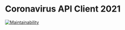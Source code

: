# Coronavirus API Client 2021


[![Maintainability](https://api.codeclimate.com/v1/badges/c9959e76268633c1abe1/maintainability)](https://codeclimate.com/github/DmitrijEgorow/Coronavirus2021/maintainability)
